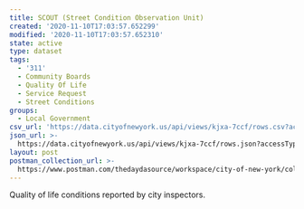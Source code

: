 ```yaml
---
title: SCOUT (Street Condition Observation Unit)
created: '2020-11-10T17:03:57.652299'
modified: '2020-11-10T17:03:57.652310'
state: active
type: dataset
tags:
  - '311'
  - Community Boards
  - Quality Of Life
  - Service Request
  - Street Conditions
groups:
  - Local Government
csv_url: 'https://data.cityofnewyork.us/api/views/kjxa-7ccf/rows.csv?accessType=DOWNLOAD'
json_url: >-
  https://data.cityofnewyork.us/api/views/kjxa-7ccf/rows.json?accessType=DOWNLOAD
layout: post
postman_collection_url: >-
  https://www.postman.com/thedaydasource/workspace/city-of-new-york/collection/15909983-492a2968-4151-43f3-acab-8ec4ce30750e
---
```

Quality of life conditions reported by city inspectors.
